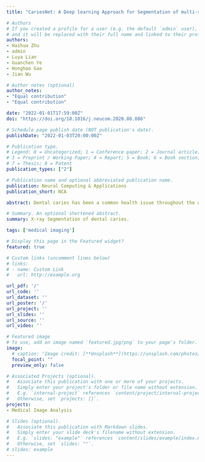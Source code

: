 ```yaml
---
title: "CariesNet: A Deep learning Approach for Segmentation of multi-stage Caries lesion from Oral Panoramic X-Ray Image"

# Authors
# If you created a profile for a user (e.g. the default `admin` user), write the username (folder name) here 
# and it will be replaced with their full name and linked to their profile.
authors:
- Haihua Zhu
- admin
- Luya Lian
- Guanchen Ye
- Honghao Gao
- Jian Wu

# Author notes (optional)
author_notes:
- "Equal contribution"
- "Equal contribution"

date: "2022-01-01T17:59:00Z"
doi: "https://doi.org/10.1016/j.neucom.2020.08.086"

# Schedule page publish date (NOT publication's date).
publishDate: "2022-01-03T20:00:00Z"

# Publication type.
# Legend: 0 = Uncategorized; 1 = Conference paper; 2 = Journal article;
# 3 = Preprint / Working Paper; 4 = Report; 5 = Book; 6 = Book section;
# 7 = Thesis; 8 = Patent
publication_types: ["2"]

# Publication name and optional abbreviated publication name.
publication: Neural Computing & Applications
publication_short: NCA

abstract: Dental caries has been a common health issue throughout the world, which can even lead to dental pulp and root apical inﬂammation eventually. Timely and eﬀective treatment of dental caries is vital for patients to reduce pain. Traditional caries disease diagnosis methods like naked-eye detection and panoramic radiograph examinations rely on experienced doctors, which may cause misdiagnosis and high time-consuming. To this end, we propose a novel deep learning architecture called CariesNet to delineate diﬀerent caries degrees from panoramic radiographs. We ﬁrstly collect a high-quality panoramic radiograph dataset with 3127 well-delineated caries lesions, including shallow caries, moderate caries, and deep caries. Then we construct CariesNet as a U-shape network with the additional full-scale axial attention module to segment these three caries types from the oral panoramic images. Moreover, we test the segmentation performance between CariesNet and other baseline methods. Experiments show that our method can achieve a mean 93.64% dice coeﬃcient and 93.61% accuracy in the segmentation of three diﬀerent levels of caries.

# Summary. An optional shortened abstract.
summary: X-ray Segmentation of dental caries.

tags: ['medical imaging']

# Display this page in the Featured widget?
featured: true

# Custom links (uncomment lines below)
# links:
# - name: Custom Link
#   url: http://example.org

url_pdf: '/'
url_code: ''
url_dataset: ''
url_poster: '/'
url_project: ''
url_slides: ''
url_source: ''
url_video: ''

# Featured image
# To use, add an image named `featured.jpg/png` to your page's folder. 
image:
  # caption: 'Image credit: [**Unsplash**](https://unsplash.com/photos/pLCdAaMFLTE)'
  focal_point: ""
  preview_only: false

# Associated Projects (optional).
#   Associate this publication with one or more of your projects.
#   Simply enter your project's folder or file name without extension.
#   E.g. `internal-project` references `content/project/internal-project/index.md`.
#   Otherwise, set `projects: []`.
projects:
- Medical Image Analysis

# Slides (optional).
#   Associate this publication with Markdown slides.
#   Simply enter your slide deck's filename without extension.
#   E.g. `slides: "example"` references `content/slides/example/index.md`.
#   Otherwise, set `slides: ""`.
# slides: example
---
```


<!-- {{% callout note %}}
Click the *Cite* button above to demo the feature to enable visitors to import publication metadata into their reference management software.
{{% /callout %}}

{{% callout note %}}
Create your slides in Markdown - click the *Slides* button to check out the example.
{{% /callout %}}

Supplementary notes can be added here, including [code, math, and images](https://wowchemy.com/docs/writing-markdown-latex/). -->
